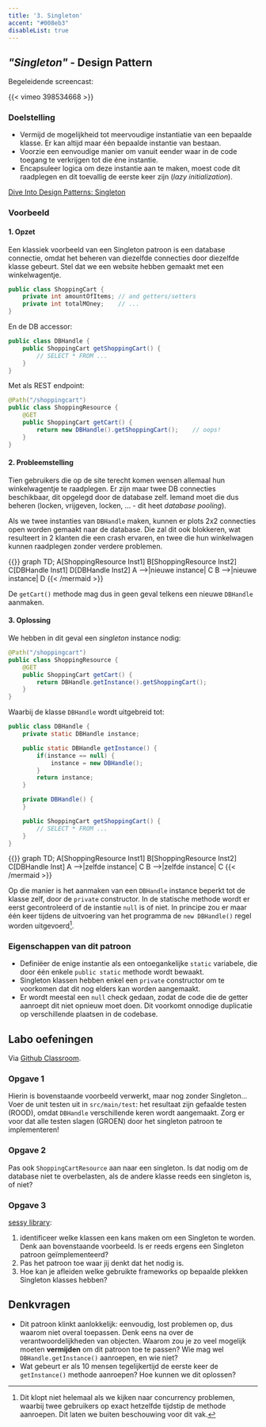 ```yaml
---
title: '3. Singleton'
accent: "#008eb3"
disableList: true
---
```


## _"Singleton"_ - Design Pattern

Begeleidende screencast:

{{< vimeo 398534668 >}}

### Doelstelling

* Vermijd de mogelijkheid tot meervoudige instantiatie van een bepaalde klasse. Er kan altijd maar één bepaalde instantie van bestaan.
* Voorzie een eenvoudige manier om vanuit eender waar in de code toegang te verkrijgen tot die éne instantie.
* Encapsuleer logica om deze instantie aan te maken, moest code dit raadplegen en dit toevallig de eerste keer zijn (_lazy initialization_).

[Dive Into Design Patterns: Singleton](https://sourcemaking.com/design_patterns/singleton)

### Voorbeeld

#### 1. Opzet

Een klassiek voorbeeld van een Singleton patroon is een database connectie, omdat het beheren van diezelfde connecties door diezelfde klasse gebeurt. Stel dat we een website hebben gemaakt met een winkelwagentje. 

```java
public class ShoppingCart {
    private int amountOfItems; // and getters/setters
    private int totalMOney;    // ...
}
```

En de DB accessor:

```java
public class DBHandle {
    public ShoppingCart getShoppingCart() {
        // SELECT * FROM ...
    }
}
```

Met als REST endpoint:

```java
@Path("/shoppingcart")
public class ShoppingResource {
    @GET
    public ShoppingCart getCart() {
        return new DBHandle().getShoppingCart();    // oops!
    }
}
```

#### 2. Probleemstelling

Tien gebruikers die op de site terecht komen wensen allemaal hun winkelwagentje te raadplegen. Er zijn maar twee DB connecties beschikbaar, dit opgelegd door de database zelf. Iemand moet die dus beheren (locken, vrijgeven, locken, ... - dit heet _database pooling_). 

Als we twee instanties van `DBHandle` maken, kunnen er plots 2x2 connecties open worden gemaakt naar de database. Die zal dit ook blokkeren, wat resulteert in 2 klanten die een crash ervaren, en twee die hun winkelwagen kunnen raadplegen zonder verdere problemen.

{{<mermaid>}}
graph TD;
    A[ShoppingResource Inst1]
    B[ShoppingResource Inst2]
    C[DBHandle Inst1]
    D[DBHandle Inst2]
    A -->|nieuwe instance| C
    B -->|nieuwe instance| D
{{< /mermaid >}}

De `getCart()` methode mag dus in geen geval telkens een nieuwe `DBHandle` aanmaken. 

#### 3. Oplossing

We hebben in dit geval een _singleton_ instance nodig:

```java
@Path("/shoppingcart")
public class ShoppingResource {
    @GET
    public ShoppingCart getCart() {
        return DBHandle.getInstance().getShoppingCart();
    }
}
```

Waarbij de klasse `DBHandle` wordt uitgebreid tot:

```java
public class DBHandle {
    private static DBHandle instance;

    public static DBHandle getInstance() {
        if(instance == null) {
            instance = new DBHandle();
        }
        return instance;
    }

    private DBHandle() {
    }

    public ShoppingCart getShoppingCart() {
        // SELECT * FROM ...
    }
}
```

{{<mermaid>}}
graph TD;
    A[ShoppingResource Inst1]
    B[ShoppingResource Inst2]
    C[DBHandle Inst]
    A -->|zelfde instance| C
    B -->|zelfde instance| C
{{< /mermaid >}}

Op die manier is het aanmaken van een `DBHandle` instance beperkt tot de klasse zelf, door de `private` constructor. In de statische methode wordt er eerst gecontroleerd of de instantie `null` is of niet. In principe zou er maar één keer tijdens de uitvoering van het programma de `new DBHandle()` regel worden uitgevoerd[^conc].

[^conc]: Dit klopt niet helemaal als we kijken naar concurrency problemen, waarbij twee gebruikers op exact hetzelfde tijdstip de methode aanroepen. Dit laten we buiten beschouwing voor dit vak.

### Eigenschappen van dit patroon

* Definiëer de enige instantie als een ontoegankelijke `static` variabele, die door één enkele `public static` methode wordt bewaakt.
* Singleton klassen hebben enkel een `private` constructor om te voorkomen dat dit nog elders kan worden aangemaakt.
* Er wordt meestal een `null` check gedaan, zodat de code die de getter aanroept dit niet opnieuw moet doen. Dit voorkomt onnodige duplicatie op verschillende plaatsen in de codebase. 

## <a name="oef"></a>Labo oefeningen

Via [<i class='fab fa-github'></i> Github Classroom](/extra/github-classroom).

### Opgave 1

Hierin is bovenstaande voorbeeld verwerkt, maar nog zonder Singleton... Voer de unit testen uit in `src/main/test`: het resultaat zijn gefaalde testen (ROOD), omdat `DBHandle` verschillende keren wordt aangemaakt. Zorg er voor dat alle testen slagen (GROEN) door het singleton patroon te implementeren! 

### Opgave 2

Pas ook `ShoppingCartResource` aan naar een singleton. Is dat nodig om de database niet te overbelasten, als de andere klasse reeds een singleton is, of niet? 

### Opgave 3

[sessy library](/extra/sessy): 

1. identificeer welke klassen een kans maken om een Singleton te worden. Denk aan bovenstaande voorbeeld. Is er reeds ergens een Singleton patroon geïmplementeerd? 
2. Pas het patroon toe waar jij denkt dat het nodig is. 
3. Hoe kan je afleiden welke gebruikte frameworks op bepaalde plekken Singleton klasses hebben?

## Denkvragen

* Dit patroon klinkt aanlokkelijk: eenvoudig, lost problemen op, dus waarom niet overal toepassen. Denk eens na over de verantwoordelijkheden van objecten. Waarom zou je zo veel mogelijk moeten **vermijden** om dit patroon toe te passen? Wie mag wel `DBHandle.getInstance()` aanroepen, en wie niet? 
* Wat gebeurt er als 10 mensen tegelijkertijd de eerste keer de `getInstance()` methode aanroepen? Hoe kunnen we dit oplossen? 
